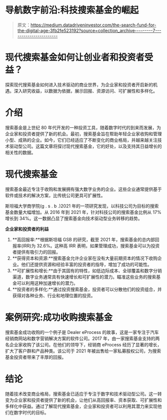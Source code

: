 # 导航数字前沿:科技搜索基金的崛起

> 原文：<https://medium.datadriveninvestor.com/the-search-fund-for-the-digital-age-3fb2fe523192?source=collection_archive---------7----------------------->

# 现代搜索基金如何让创业者和投资者受益？

探索现代搜索基金如何进入技术驱动的商业世界，为企业家和投资者开启新的机遇。深入研究收益，以数据为依据，展示回报、资源访问、可扩展性和多样化。

# 介绍

搜索基金是上世纪 80 年代开发的一种投资工具，随着数字时代的到来而发展，为企业家和投资者提供了新的机会。最初，搜索基金旨在帮助年轻企业家收购和管理小型、成熟的企业。如今，它们已经适应了不断变化的商业格局，并越来越关注技术驱动型公司。这篇文章将探讨现代搜索基金，它的好处，以及支持其日益增长的相关性的数据。

# 现代搜索基金

搜索基金最近专注于收购和发展拥有强大数字业务的企业。这些企业通常提供基于软件或技术的解决方案，比传统公司更具可扩展性。

斯坦福大学商学院(g . s . b .)2021 年的一项研究发现，以科技公司为目标的搜索基金数量大幅增加。从 2016 年到 2021 年，针对科技公司的搜索基金比例从 17%增长到 34%。这一数据凸显了搜索基金向技术驱动型业务转移的趋势。

**企业家和投资者的利益**

1.  **高回报率:**根据斯坦福 GSB 的研究，截至 2021 年，搜索基金的总内部回报率(IRR)为 32.6%。这种高 IRR 表明，如果管理成功，搜索基金可以为投资者提供有吸引力的回报。
2.  **获得资本和资源:**搜索基金允许企业家在没有大量前期资本的情况下收购企业。他们还提供资源和经验丰富的投资者的指导，增加了成功的可能性。
3.  **可扩展性和增长:**由于其固有的特性，如低边际成本、全球覆盖和数字分销渠道，数字业务通常具有快速增长和可扩展性的潜力。瞄准这些业务的搜索基金可以利用这种加速增长的潜力。
4.  **投资者的多样化:**通过投资搜索基金，投资者可以分散他们的投资组合，并获得对各种业务、行业和地理位置的投资。

# 案例研究:成功收购搜索基金

搜索基金成功收购的一个例子是 Dealer eProcess 的故事，这是一家专注于汽车经销商网站和数字营销解决方案的软件公司。2017 年，由一家搜索基金支持的两名企业家收购了该公司。在他们的领导下，经销商 eProcess 经历了显著的增长，扩大了客户群和产品种类。该公司于 2021 年被出售给一家私募股权公司，为搜索基金投资者带来了丰厚的回报。

# 结论

随着技术改变商业格局，搜索基金已适应于专注于数字和技术驱动型公司。这一转变为企业家和投资者提供了新的机会，让他们从高回报率、资本获取、可扩展性和多样化中获益。通过了解现代搜索基金，企业家和投资者可以利用其潜力来实现他们在数字时代的目标。